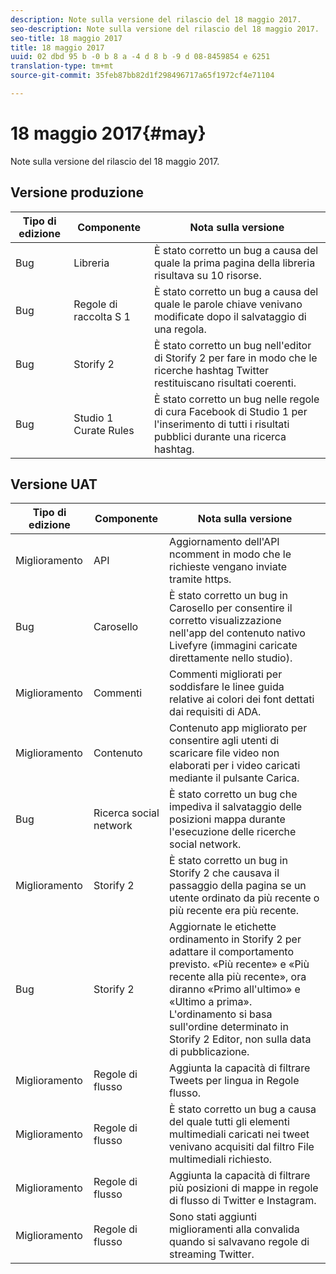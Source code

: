 ```yaml
---
description: Note sulla versione del rilascio del 18 maggio 2017.
seo-description: Note sulla versione del rilascio del 18 maggio 2017.
seo-title: 18 maggio 2017
title: 18 maggio 2017
uuid: 02 dbd 95 b -0 b 8 a -4 d 8 b -9 d 08-8459854 e 6251
translation-type: tm+mt
source-git-commit: 35feb87bb82d1f298496717a65f1972cf4e71104

---
```



# 18 maggio 2017{#may}

Note sulla versione del rilascio del 18 maggio 2017.

## Versione produzione

| **Tipo di edizione** | **Componente** | **Nota sulla versione** |
|---|---|---|
| Bug | Libreria | È stato corretto un bug a causa del quale la prima pagina della libreria risultava su 10 risorse. |
| Bug | Regole di raccolta S 1 | È stato corretto un bug a causa del quale le parole chiave venivano modificate dopo il salvataggio di una regola. |
| Bug | Storify 2 | È stato corretto un bug nell'editor di Storify 2 per fare in modo che le ricerche hashtag Twitter restituiscano risultati coerenti. |
| Bug | Studio 1 Curate Rules | È stato corretto un bug nelle regole di cura Facebook di Studio 1 per l'inserimento di tutti i risultati pubblici durante una ricerca hashtag. |

## Versione UAT

| **Tipo di edizione** | **Componente** | **Nota sulla versione** |
|---|---|---|
| Miglioramento | API | Aggiornamento dell'API ncomment in modo che le richieste vengano inviate tramite https. |
| Bug | Carosello | È stato corretto un bug in Carosello per consentire il corretto visualizzazione nell'app del contenuto nativo Livefyre (immagini caricate direttamente nello studio). |
| Miglioramento | Commenti | Commenti migliorati per soddisfare le linee guida relative ai colori dei font dettati dai requisiti di ADA. |
| Miglioramento | Contenuto | Contenuto app migliorato per consentire agli utenti di scaricare file video non elaborati per i video caricati mediante il pulsante Carica. |
| Bug | Ricerca social network | È stato corretto un bug che impediva il salvataggio delle posizioni mappa durante l'esecuzione delle ricerche social network. |
| Miglioramento | Storify 2 | È stato corretto un bug in Storify 2 che causava il passaggio della pagina se un utente ordinato da più recente o più recente era più recente. |
| Bug | Storify 2 | Aggiornate le etichette ordinamento in Storify 2 per adattare il comportamento previsto. «Più recente» e «Più recente alla più recente», ora diranno «Primo all'ultimo» e «Ultimo a prima». L'ordinamento si basa sull'ordine determinato in Storify 2 Editor, non sulla data di pubblicazione. |
| Miglioramento | Regole di flusso | Aggiunta la capacità di filtrare Tweets per lingua in Regole flusso. |
| Miglioramento | Regole di flusso | È stato corretto un bug a causa del quale tutti gli elementi multimediali caricati nei tweet venivano acquisiti dal filtro File multimediali richiesto. |
| Miglioramento | Regole di flusso | Aggiunta la capacità di filtrare più posizioni di mappe in regole di flusso di Twitter e Instagram. |
| Miglioramento | Regole di flusso | Sono stati aggiunti miglioramenti alla convalida quando si salvavano regole di streaming Twitter. |

